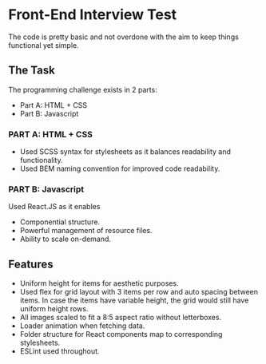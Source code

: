 # Front-End Interview Test
The code is pretty basic and not overdone with the aim to keep things functional yet simple.

## The Task

The programming challenge exists in 2 parts:
* Part A: HTML + CSS
* Part B: Javascript

### PART A: HTML + CSS

* Used SCSS syntax for stylesheets as it balances readability and functionality.
* Used BEM naming convention for improved code readability.

### PART B: Javascript

Used React.JS as it enables
* Componential structure.
* Powerful management of resource files.
* Ability to scale on-demand.

## Features

* Uniform height for items for aesthetic purposes.
* Used flex for grid layout with 3 items per row and auto spacing between items. In case the items have variable height, the grid would still have uniform height rows.
* All images scaled to fit a 8:5 aspect ratio without letterboxes.
* Loader animation when fetching data.
* Folder structure for React components map to corresponding stylesheets.
* ESLint used throughout.

